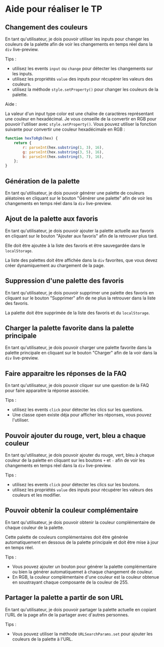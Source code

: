 # Aide pour réaliser le TP

## Changement des couleurs

En tant qu'utilisateur, je dois pouvoir utiliser les inputs pour changer les couleurs de la palette afin de voir les changements en temps réel dans la `div` live-preview.

Tips :

-   utilisez les events `input` ou `change` pour détecter les changements sur les inputs.
-   utilisez les propriétés `value` des inputs pour récupérer les valeurs des couleurs.
-   utilisez la méthode `style.setProperty()` pour changer les couleurs de la palette.

Aide :

La valeur d'un input type color est une chaîne de caractères représentant une couleur en hexadécimal. Je vous conseille de la convertir en RGB pour pouvoir l'utiliser avec `style.setProperty()`.
Vous pouvez utiliser la fonction suivante pour convertir une couleur hexadécimale en RGB :

```javascript
function hexToRgb(hex) {
	return {
		r: parseInt(hex.substring(1, 3), 16),
		g: parseInt(hex.substring(3, 5), 16),
		b: parseInt(hex.substring(5, 7), 16),
	};
}
```

## Génération de la palette

En tant qu'utilisateur, je dois pouvoir générer une palette de couleurs aléatoires en cliquant sur le bouton "Générer une palette" afin de voir les changements en temps réel dans la `div` live-preview.

## Ajout de la palette aux favoris

En tant qu'utilisateur, je dois pouvoir ajouter la palette actuelle aux favoris en cliquant sur le bouton "Ajouter aux favoris" afin de la retrouver plus tard.

Elle doit être ajoutée à la liste des favoris et être sauvegardée dans le `localStorage`.

La liste des palettes doit être affichée dans la `div` favorites, que vous devez créer dynamiquement au chargement de la page.

## Suppression d'une palette des favoris

En tant qu'utilisateur, je dois pouvoir supprimer une palette des favoris en cliquant sur le bouton "Supprimer" afin de ne plus la retrouver dans la liste des favoris.

La palette doit être supprimée de la liste des favoris et du `localStorage`.

## Charger la palette favorite dans la palette principale

En tant qu'utilisateur, je dois pouvoir charger une palette favorite dans la palette principale en cliquant sur le bouton "Charger" afin de la voir dans la `div` live-preview.

## Faire apparaitre les réponses de la FAQ

En tant qu'utilisateur, je dois pouvoir cliquer sur une question de la FAQ pour faire apparaitre la réponse associée.

Tips :

-   utilisez les events `click` pour détecter les clics sur les questions.
-   Une classe open existe déja pour afficher les réponses, vous pouvez l'utiliser.

## Pouvoir ajouter du rouge, vert, bleu a chaque couleur

En tant qu'utilisateur, je dois pouvoir ajouter du rouge, vert, bleu à chaque couleur de la palette en cliquant sur les boutons `+` et `-` afin de voir les changements en temps réel dans la `div` live-preview.

Tips :

-   utilisez les events `click` pour détecter les clics sur les boutons.
-   utilisez les propriétés `value` des inputs pour récupérer les valeurs des couleurs et les modifier.

## Pouvoir obtenir la couleur complémentaire

En tant qu'utilisateur, je dois pouvoir obtenir la couleur complémentaire de chaque couleur de la palette.

Cette palette de couleurs complémentaires doit être générée automatiquement en dessous de la palette principale et doit être mise à jour en temps réel.

Tips :

-   Vous pouvez ajouter un bouton pour générer la palette complémentaire ou bien la générer automatiquemet à chaque changement de couleur.
-   En RGB, la couleur complémentaire d'une couleur est la couleur obtenue en soustrayant chaque composante de la couleur de 255.

## Partager la palette a partir de son URL

En tant qu'utilisateur, je dois pouvoir partager la palette actuelle en copiant l'URL de la page afin de la partager avec d'autres personnes.

Tips :

-   Vous pouvez utiliser la méthode `URLSearchParams.set` pour ajouter les couleurs de la palette à l'URL.
